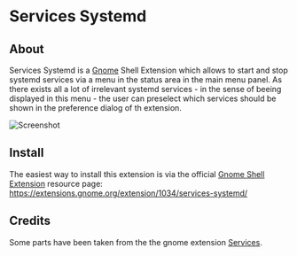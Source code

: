 # Services Systemd
## About
Services Systemd is a [Gnome](https://www.gnome.org/) Shell Extension which allows to start and stop systemd services via a menu in the status area in the main menu panel. As there exists all a lot of irrelevant systemd services - in the sense of beeing displayed in this menu - the user can preselect which services should be shown in the preference dialog of th extension. 

![Screenshot](https://raw.githubusercontent.com/petres/gnome-shell-extension-services-systemd/master/img/services-systemd.png)

## Install
The easiest way to install this extension is via the official [Gnome Shell Extension](https://extensions.gnome.org) resource page: https://extensions.gnome.org/extension/1034/services-systemd/


## Credits
Some parts have been taken from the the gnome extension [Services](https://github.com/hjr265/gnome-shell-extension-services). 
